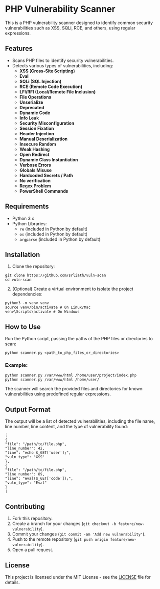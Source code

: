 # PHP Vulnerability Scanner

This is a PHP vulnerability scanner designed to identify common security vulnerabilities such as XSS, SQLi, RCE, and others, using regular expressions.

## Features

- Scans PHP files to identify security vulnerabilities.
- Detects various types of vulnerabilities, including:
  - **XSS (Cross-Site Scripting)**
  - **Eval**
  - **SQLi (SQL Injection)**
  - **RCE (Remote Code Execution)**
  - **LFI/RFI (Local/Remote File Inclusion)**
  - **File Operations**
  - **Unserialize**
  - **Deprecated**
  - **Dynamic Code**
  - **Info Leak**
  - **Security Misconfiguration**
  - **Session Fixation**
  - **Header Injection**
  - **Manual Deserialization**
  - **Insecure Random**
  - **Weak Hashing**
  - **Open Redirect**
  - **Dynamic Class Instantiation**
  - **Verbose Errors**
  - **Globals Misuse**
  - **Hardcoded Secrets / Path**
  - **No verification**
  - **Regex Problem**
  - **PowerShell Commands**


## Requirements

- Python 3.x
- Python Libraries:
  - `re` (included in Python by default)
  - `os` (included in Python by default)
  - `argparse` (included in Python by default)

## Installation

1. Clone the repository:

```
git clone https://github.com/srliath/vuln-scan
cd vuln-scan
```


2. (Optional) Create a virtual environment to isolate the project dependencies:

```
python3 -m venv venv
source venv/bin/activate # On Linux/Mac
venv\Scripts\activate # On Windows
```

## How to Use

Run the Python script, passing the paths of the PHP files or directories to scan:


```
python scanner.py <path_to_php_files_or_directories>
```

### Example:

```
python scanner.py /var/www/html /home/user/project/index.php
python scanner.py /var/www/html /home/user/
```

The scanner will search the provided files and directories for known vulnerabilities using predefined regular expressions.

## Output Format

The output will be a list of detected vulnerabilities, including the file name, line number, line content, and the type of vulnerability found:

```
[
{
"file": "/path/to/file.php",
"line_number": 42,
"line": "echo $_GET['user'];",
"vuln_type": "XSS"
},
{
"file": "/path/to/file.php",
"line_number": 89,
"line": "eval($_GET['code']);",
"vuln_type": "Eval"
}
]
```


## Contributing

1. Fork this repository.
2. Create a branch for your changes (`git checkout -b feature/new-vulnerability`).
3. Commit your changes (`git commit -am 'Add new vulnerability'`).
4. Push to the remote repository (`git push origin feature/new-vulnerability`).
5. Open a pull request.

## License

This project is licensed under the MIT License - see the [LICENSE](LICENSE) file for details.
